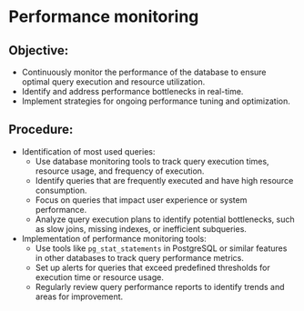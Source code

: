 # Performance monitoring

## Objective:
- Continuously monitor the performance of the database to ensure optimal query execution and resource utilization.
- Identify and address performance bottlenecks in real-time.
- Implement strategies for ongoing performance tuning and optimization.
## Procedure:
- Identification of most used queries:
  - Use database monitoring tools to track query execution times, resource usage, and frequency of execution.
  - Identify queries that are frequently executed and have high resource consumption.
  - Focus on queries that impact user experience or system performance.
  - Analyze query execution plans to identify potential bottlenecks, such as slow joins, missing indexes, or inefficient subqueries.
- Implementation of performance monitoring tools:
  - Use tools like `pg_stat_statements` in PostgreSQL or similar features in other databases to track query performance metrics.
  - Set up alerts for queries that exceed predefined thresholds for execution time or resource usage.
  - Regularly review query performance reports to identify trends and areas for improvement.